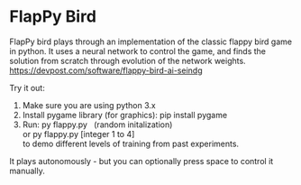 # FlapPy Bird
FlapPy bird plays through an implementation of the classic flappy bird game in python. It uses a neural network to control the game, and finds the solution from scratch through evolution of the network weights.  
https://devpost.com/software/flappy-bird-ai-seindg  

Try it out:
1. Make sure you are using python 3.x
2. Install pygame library (for graphics): pip install pygame
3. Run: py flappy.py &nbsp; (random initalization)  
or py flappy.py [integer 1 to 4]  
to demo different levels of training from past experiments.

It plays autonomously - but you can optionally press space to control it manually.
